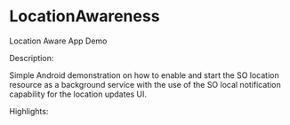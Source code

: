 # LocationAwareness
Location Aware App Demo


Description:

Simple Android demonstration on how to enable and start the SO location resource as a background service with the use of the SO local notification capability for the location updates UI.


Highlights:
